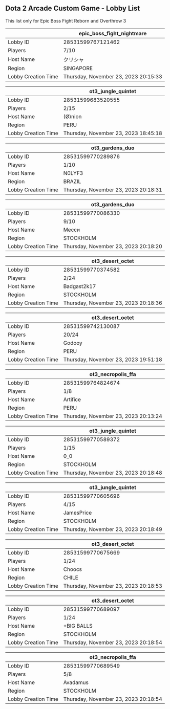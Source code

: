 ## Dota 2 Arcade Custom Game - Lobby List

This list only for Epic Boss Fight Reborn and Overthrow 3

|  | epic_boss_fight_nightmare |
| ------ | ------ |
| Lobby ID | 28531599767121462 |
| Players | 7/10 |
| Host Name | クリシャ |
| Region | SINGAPORE |
| Lobby Creation Time | Thursday, November 23, 2023 20:15:33 |


|  | ot3_jungle_quintet |
| ------ | ------ |
| Lobby ID | 28531599683520555 |
| Players | 2/15 |
| Host Name | (Ø)nion |
| Region | PERU |
| Lobby Creation Time | Thursday, November 23, 2023 18:45:18 |


|  | ot3_gardens_duo |
| ------ | ------ |
| Lobby ID | 28531599770289876 |
| Players | 1/10 |
| Host Name | N0LYF3 |
| Region | BRAZIL |
| Lobby Creation Time | Thursday, November 23, 2023 20:18:31 |


|  | ot3_gardens_duo |
| ------ | ------ |
| Lobby ID | 28531599770086330 |
| Players | 9/10 |
| Host Name | Месси |
| Region | STOCKHOLM |
| Lobby Creation Time | Thursday, November 23, 2023 20:18:20 |


|  | ot3_desert_octet |
| ------ | ------ |
| Lobby ID | 28531599770374582 |
| Players | 2/24 |
| Host Name | Badgast2k17 |
| Region | STOCKHOLM |
| Lobby Creation Time | Thursday, November 23, 2023 20:18:36 |


|  | ot3_desert_octet |
| ------ | ------ |
| Lobby ID | 28531599742130087 |
| Players | 20/24 |
| Host Name | Godooy |
| Region | PERU |
| Lobby Creation Time | Thursday, November 23, 2023 19:51:18 |


|  | ot3_necropolis_ffa |
| ------ | ------ |
| Lobby ID | 28531599764824674 |
| Players | 1/8 |
| Host Name | Artifice |
| Region | PERU |
| Lobby Creation Time | Thursday, November 23, 2023 20:13:24 |


|  | ot3_jungle_quintet |
| ------ | ------ |
| Lobby ID | 28531599770589372 |
| Players | 1/15 |
| Host Name | 0_0 |
| Region | STOCKHOLM |
| Lobby Creation Time | Thursday, November 23, 2023 20:18:48 |


|  | ot3_jungle_quintet |
| ------ | ------ |
| Lobby ID | 28531599770605696 |
| Players | 4/15 |
| Host Name | JamesPrice |
| Region | STOCKHOLM |
| Lobby Creation Time | Thursday, November 23, 2023 20:18:49 |


|  | ot3_desert_octet |
| ------ | ------ |
| Lobby ID | 28531599770675669 |
| Players | 1/24 |
| Host Name | Choocs |
| Region | CHILE |
| Lobby Creation Time | Thursday, November 23, 2023 20:18:53 |


|  | ot3_desert_octet |
| ------ | ------ |
| Lobby ID | 28531599770689097 |
| Players | 1/24 |
| Host Name | +BIG BALLS |
| Region | STOCKHOLM |
| Lobby Creation Time | Thursday, November 23, 2023 20:18:54 |


|  | ot3_necropolis_ffa |
| ------ | ------ |
| Lobby ID | 28531599770689549 |
| Players | 5/8 |
| Host Name | Avadamus |
| Region | STOCKHOLM |
| Lobby Creation Time | Thursday, November 23, 2023 20:18:54 |


